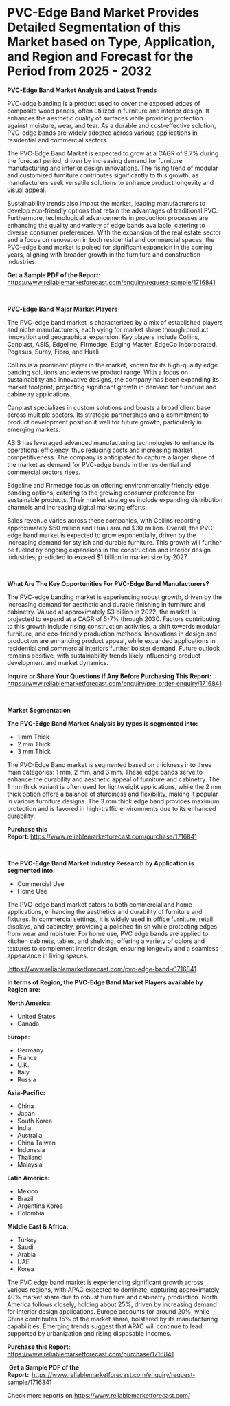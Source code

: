 <p><h1>PVC-Edge Band Market Provides Detailed Segmentation of this Market based on Type, Application, and Region and Forecast for the Period from 2025 - 2032</h1></p><p><strong>PVC-Edge Band Market Analysis and Latest Trends</strong></p>
<p><p>PVC-edge banding is a product used to cover the exposed edges of composite wood panels, often utilized in furniture and interior design. It enhances the aesthetic quality of surfaces while providing protection against moisture, wear, and tear. As a durable and cost-effective solution, PVC-edge bands are widely adopted across various applications in residential and commercial sectors.</p><p>The PVC-Edge Band Market is expected to grow at a CAGR of 9.7% during the forecast period, driven by increasing demand for furniture manufacturing and interior design innovations. The rising trend of modular and customized furniture contributes significantly to this growth, as manufacturers seek versatile solutions to enhance product longevity and visual appeal. </p><p>Sustainability trends also impact the market, leading manufacturers to develop eco-friendly options that retain the advantages of traditional PVC. Furthermore, technological advancements in production processes are enhancing the quality and variety of edge bands available, catering to diverse consumer preferences. With the expansion of the real estate sector and a focus on renovation in both residential and commercial spaces, the PVC-edge band market is poised for significant expansion in the coming years, aligning with broader growth in the furniture and construction industries.</p></p>
<p><strong>Get a Sample PDF of the Report:&nbsp;</strong> <a href="https://www.reliablemarketforecast.com/enquiry/request-sample/1716841?utm_campaign=2753&utm_medium=2&utm_source=Github&utm_content=ia&utm_term=25032025&utm_id=pvc-edge-band">https://www.reliablemarketforecast.com/enquiry/request-sample/1716841</a></p>
<p>&nbsp;</p>
<p><strong>PVC-Edge Band Major Market Players</strong></p>
<p><p>The PVC-edge band market is characterized by a mix of established players and niche manufacturers, each vying for market share through product innovation and geographical expansion. Key players include Collins, Canplast, ASIS, Edgeline, Firmedge, Edging Master, EdgeCo Incorporated, Pegasus, Suray, Fibro, and Huali. </p><p>Collins is a prominent player in the market, known for its high-quality edge banding solutions and extensive product range. With a focus on sustainability and innovative designs, the company has been expanding its market footprint, projecting significant growth in demand for furniture and cabinetry applications.</p><p>Canplast specializes in custom solutions and boasts a broad client base across multiple sectors. Its strategic partnerships and a commitment to product development position it well for future growth, particularly in emerging markets.</p><p>ASIS has leveraged advanced manufacturing technologies to enhance its operational efficiency, thus reducing costs and increasing market competitiveness. The company is anticipated to capture a larger share of the market as demand for PVC-edge bands in the residential and commercial sectors rises.</p><p>Edgeline and Firmedge focus on offering environmentally friendly edge banding options, catering to the growing consumer preference for sustainable products. Their market strategies include expanding distribution channels and increasing digital marketing efforts.</p><p>Sales revenue varies across these companies, with Collins reporting approximately $50 million and Huali around $30 million. Overall, the PVC-edge band market is expected to grow exponentially, driven by the increasing demand for stylish and durable furniture. This growth will further be fueled by ongoing expansions in the construction and interior design industries, predicted to exceed $1 billion in market size by 2027.</p></p>
<p>&nbsp;</p>
<p><strong>What Are The Key Opportunities For PVC-Edge Band Manufacturers?</strong></p>
<p><p>The PVC-edge banding market is experiencing robust growth, driven by the increasing demand for aesthetic and durable finishing in furniture and cabinetry. Valued at approximately $3 billion in 2022, the market is projected to expand at a CAGR of 5-7% through 2030. Factors contributing to this growth include rising construction activities, a shift towards modular furniture, and eco-friendly production methods. Innovations in design and production are enhancing product appeal, while expanded applications in residential and commercial interiors further bolster demand. Future outlook remains positive, with sustainability trends likely influencing product development and market dynamics.</p></p>
<p><strong>Inquire or Share Your Questions If Any Before Purchasing This Report:</strong> <a href="https://www.reliablemarketforecast.com/enquiry/pre-order-enquiry/1716841?utm_campaign=2753&utm_medium=2&utm_source=Github&utm_content=ia&utm_term=25032025&utm_id=pvc-edge-band">https://www.reliablemarketforecast.com/enquiry/pre-order-enquiry/1716841</a></p>
<p>&nbsp;</p>
<p><strong>Market Segmentation</strong></p>
<p><strong>The PVC-Edge Band Market Analysis by types is segmented into:</strong></p>
<p><ul><li>1 mm Thick</li><li>2 mm Thick</li><li>3 mm Thick</li></ul></p>
<p><p>The PVC-Edge Band market is segmented based on thickness into three main categories: 1 mm, 2 mm, and 3 mm. These edge bands serve to enhance the durability and aesthetic appeal of furniture and cabinetry. The 1 mm thick variant is often used for lightweight applications, while the 2 mm thick option offers a balance of sturdiness and flexibility, making it popular in various furniture designs. The 3 mm thick edge band provides maximum protection and is favored in high-traffic environments due to its enhanced durability.</p></p>
<p><strong>Purchase this Report:&nbsp;</strong><a href="https://www.reliablemarketforecast.com/purchase/1716841?utm_campaign=2753&utm_medium=2&utm_source=Github&utm_content=ia&utm_term=25032025&utm_id=pvc-edge-band">https://www.reliablemarketforecast.com/purchase/1716841</a></p>
<p>&nbsp;</p>
<p><strong>The PVC-Edge Band Market Industry Research by Application is segmented into:</strong></p>
<p><ul><li>Commercial Use</li><li>Home Use</li></ul></p>
<p><p>The PVC-edge band market caters to both commercial and home applications, enhancing the aesthetics and durability of furniture and fixtures. In commercial settings, it is widely used in office furniture, retail displays, and cabinetry, providing a polished finish while protecting edges from wear and moisture. For home use, PVC edge bands are applied to kitchen cabinets, tables, and shelving, offering a variety of colors and textures to complement interior design, ensuring longevity and a seamless appearance in living spaces.</p></p>
<p><a href="https://www.reliablemarketforecast.com/pvc-edge-band-r1716841?utm_campaign=2753&utm_medium=2&utm_source=Github&utm_content=ia&utm_term=25032025&utm_id=pvc-edge-band">&nbsp;https://www.reliablemarketforecast.com/pvc-edge-band-r1716841</a></p>
<p><strong>In terms of Region, the PVC-Edge Band Market Players available by Region are:</strong></p>
<p>
    <p> <strong> North America: </strong>
        <ul>
            <li>United States</li>
            <li>Canada</li>
        </ul>
        </p> 
    <p> <strong> Europe: </strong>
        <ul>
            <li>Germany</li>
            <li>France</li>
            <li>U.K.</li>
            <li>Italy</li>
            <li>Russia</li>
        </ul>
        </p> 
    <p> <strong> Asia-Pacific: </strong>
        <ul>
            <li>China</li>
            <li>Japan</li>
            <li>South Korea</li>
            <li>India</li>
            <li>Australia</li>
            <li>China Taiwan</li>
            <li>Indonesia</li>
            <li>Thailand</li>
            <li>Malaysia</li>
        </ul>
        </p> 
    <p> <strong> Latin America: </strong>
        <ul>
            <li>Mexico</li>
            <li>Brazil</li>
            <li>Argentina Korea</li>
            <li>Colombia</li>
        </ul>
        </p> 
    <p> <strong> Middle East & Africa: </strong>
        <ul>
            <li>Turkey</li>
            <li>Saudi</li>
            <li>Arabia</li>
            <li>UAE</li>
            <li>Korea</li>
        </ul>
    </p>
    </p>
<p><p>The PVC edge band market is experiencing significant growth across various regions, with APAC expected to dominate, capturing approximately 40% market share due to robust furniture and cabinetry production. North America follows closely, holding about 25%, driven by increasing demand for interior design applications. Europe accounts for around 20%, while China contributes 15% of the market share, bolstered by its manufacturing capabilities. Emerging trends suggest that APAC will continue to lead, supported by urbanization and rising disposable incomes.</p></p>
<p><strong>Purchase this Report: </strong><a href="https://www.reliablemarketforecast.com/purchase/1716841?utm_campaign=2753&utm_medium=2&utm_source=Github&utm_content=ia&utm_term=25032025&utm_id=pvc-edge-band">https://www.reliablemarketforecast.com/purchase/1716841</a></p>
<p>&nbsp;<strong>Get a Sample PDF of the Report:&nbsp;&nbsp;</strong><a href="https://www.reliablemarketforecast.com/enquiry/request-sample/1716841?utm_campaign=2753&utm_medium=2&utm_source=Github&utm_content=ia&utm_term=25032025&utm_id=pvc-edge-band">https://www.reliablemarketforecast.com/enquiry/request-sample/1716841</a></p>
<p><strong></strong></p>
<p>Check more reports on <a href="https://www.reliablemarketforecast.com/?utm_campaign=2753&utm_medium=2&utm_source=Github&utm_content=ia&utm_term=25032025&utm_id=pvc-edge-band">https://www.reliablemarketforecast.com/</a></p>